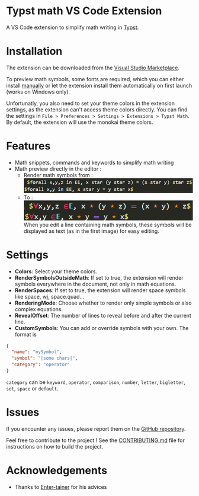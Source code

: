 # Typst math VS Code Extension

A VS Code extension to simplify math writing in [Typst](https://typst.app/home).

# Installation

The extension can be downloaded from the [Visual Studio Marketplace](https://marketplace.visualstudio.com/items?itemName=surv.typst-math).

To preview math symbols, some fonts are required, which you can either install [manually](./assets/fonts/README.md) or let the extension install them automatically on first launch (works on Windows only).

Unfortunatly, you also need to set your theme colors in the extension settings, as the extension can't access theme colors directly. You can find the settings in `File > Preferences > Settings > Extensions > Typst Math`.
By default, the extension will use the monokai theme colors.

# Features

- Math snippets, commands and keywords to simplify math writing
- Math preview directly in the editor :
  - Render math symbols from : \
    ![Typst math without preview](./assets/math-without-preview.png)
  - To : \
    ![Preview some math symbols directly](./assets/math-preview.png) \
    When you edit a line containing math symbols, these symbols will be displayed as text (as in the first image) for easy editing.

# Settings

- **Colors**: Select your theme colors.
- **RenderSymbolsOutsideMath**: If set to true, the extension will render symbols everywhere in the document, not only in math equations.
- **RenderSpaces**: If set to true, the extension will render space symbols like space, wj, space.quad...
- **RenderingMode**: Choose whether to render only simple symbols or also complex equations.
- **RevealOffset**: The number of lines to reveal before and after the current line.
- **CustomSymbols**: You can add or override symbols with your own. The format is
```json
{
  "name": "mySymbol",
  "symbol": "|some chars|",
  "category": "operator"
}
```
`category` can be `keyword`, `operator`, `comparison`, `number`, `letter`, `bigletter`, `set`, `space` or `default`.

# Issues
If you encounter any issues, please report them on the [GitHub repository](https://github.com/supersurviveur/typst-math/issues).

Feel free to contribute to the project ! See the [CONTRIBUTING.md](./CONTRIBUTING.md) file for instructions on how to build the project.

# Acknowledgements
- Thanks to [Enter-tainer](https://github.com/Enter-tainer) for his advices